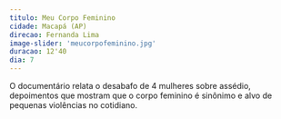 ```yaml
---
titulo: Meu Corpo Feminino
cidade: Macapá (AP)
direcao: Fernanda Lima
image-slider: 'meucorpofeminino.jpg'
duracao: 12'40
dia: 7
---
```

O documentário relata o desabafo de 4 mulheres sobre assédio, depoimentos que mostram que o corpo feminino é sinônimo e alvo de pequenas violências no cotidiano.
